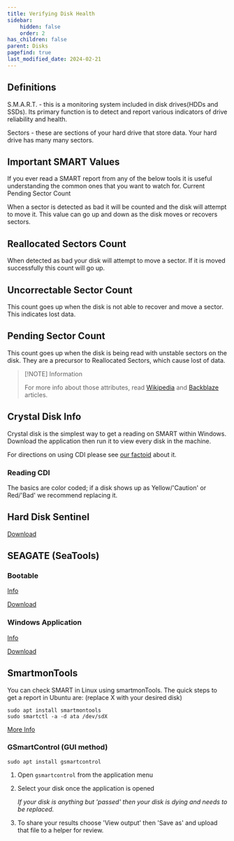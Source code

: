 ```yaml
---
title: Verifying Disk Health
sidebar:
    hidden: false
    order: 2
has_children: false
parent: Disks
pagefind: true
last_modified_date: 2024-02-21
---
```







## Definitions

S.M.A.R.T. - this is a monitoring system included in disk drives(HDDs and SSDs). Its primary function is to detect and report various indicators of drive reliability and health.

Sectors - these are sections of your hard drive that store data. Your hard drive has many many sectors.

## Important SMART Values

If you ever read a SMART report from any of the below tools it is useful understanding the common ones that you want to watch for.
Current Pending Sector Count

When a sector is detected as bad it will be counted and the disk will attempt to move it. This value can go up and down as the disk moves or recovers sectors.


## Reallocated Sectors Count

When detected as bad your disk will attempt to move a sector. If it is moved successfully this count will go up.


## Uncorrectable Sector Count

This count goes up when the disk is not able to recover and move a sector. This indicates lost data.

## Pending Sector Count

This count goes up when the disk is being read with unstable sectors on the disk. They are a precursor to Reallocated Sectors, which cause lost of data.

> [!NOTE] Information
> 
> For more info about those attributes, read [Wikipedia](https://en.wikipedia.org/wiki/Self-Monitoring%2C_Analysis_and_Reporting_Technology) and [Backblaze](https://www.backblaze.com/blog/what-smart-stats-indicate-hard-drive-failures/) articles.

## Crystal Disk Info

Crystal disk is the simplest way to get a reading on SMART within Windows. Download the application then run it to view every disk in the machine.

For directions on using CDI please see [our factoid](/factoids/cdi) about it.

### Reading CDI
The basics are color coded; if a disk shows up as Yellow/'Caution' or Red/'Bad' we recommend replacing it. 

## Hard Disk Sentinel

[Download](https://www.hdsentinel.com/download.php)

## SEAGATE (SeaTools)

### Bootable
[Info](https://www.seagate.com/manuals/software/seatools-bootable/introduction/)

[Download](https://www.seagate.com/files/old-support-files/seatools/USBbootSetup-SeaToolsBootable.zip)

### Windows Application

[Info](https://www.seagate.com/files/www-content/support-content/downloads/seatools/_shared/downloads/pdf/SeaTools-for-windows-en-us.pdf)

[Download](https://www.seagate.com/files/old-support-files/seatools/USBbootSetup-SeaToolsBootable.zip)

## SmartmonTools

You can check SMART in Linux using smartmonTools. The quick steps to get a report in Ubuntu are: (replace X with your desired disk)

```
sudo apt install smartmontools
sudo smartctl -a -d ata /dev/sdX
```

[More Info](https://help.ubuntu.com/community/Smartmontools)

### GSmartControl (GUI method)

```
sudo apt install gsmartcontrol
```

1. Open `gsmartcontrol` from the application menu
2. Select your disk once the application is opened

    *If your disk is anything but 'passed' then your disk is dying and needs to be replaced.*

3. To share your results choose 'View output' then 'Save as' and upload that file to a helper for review.
